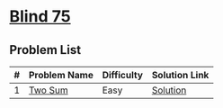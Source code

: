 
# [Blind 75](https://leetcode.com/problem-list/oizxjoit/)

## Problem List
| #  | Problem Name                                                                 | Difficulty | Solution Link |
|----|------------------------------------------------------------------------------|------------|---------------|
| 1  | [Two Sum](https://leetcode.com/problems/two-sum/)                            | Easy       | [Solution](./TwoSum.java) |


